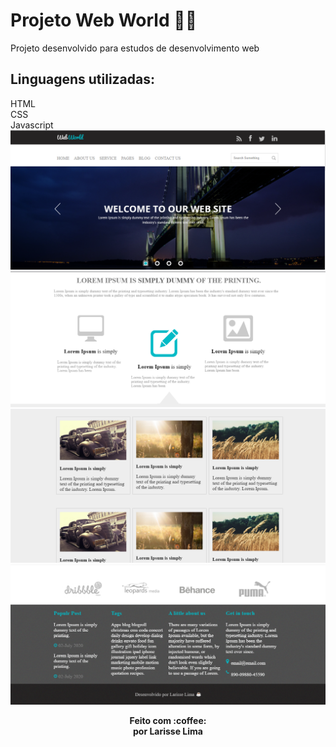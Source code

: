 # Projeto Web World :woman_technologist:

<p > Projeto desenvolvido para estudos de desenvolvimento web</p> 


<h2> Linguagens utilizadas:</h2>
HTML<br>
CSS<br>
Javascript<br>


<img src="prints/print1.png">
<img src="prints/print2.png">
<img src="prints/print3.png">
<img src="prints/print4.png">


<p align="center"><b>Feito com 	:coffee: <br> por Larisse Lima</b></p>
